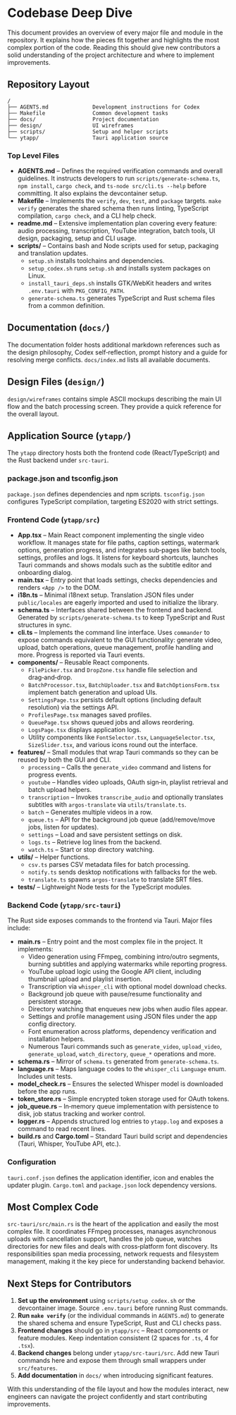 # Codebase Deep Dive

This document provides an overview of every major file and module in the repository. It explains how the pieces fit together and highlights the most complex portion of the code. Reading this should give new contributors a solid understanding of the project architecture and where to implement improvements.

## Repository Layout

```
/
├── AGENTS.md              Development instructions for Codex
├── Makefile               Common development tasks
├── docs/                  Project documentation
├── design/                UI wireframes
├── scripts/               Setup and helper scripts
└── ytapp/                 Tauri application source
```

### Top Level Files

- **AGENTS.md** – Defines the required verification commands and overall guidelines. It instructs developers to run `scripts/generate-schema.ts`, `npm install`, `cargo check`, and `ts-node src/cli.ts --help` before committing. It also explains the devcontainer setup.
- **Makefile** – Implements the `verify`, `dev`, `test`, and `package` targets. `make verify` generates the shared schema then runs linting, TypeScript compilation, `cargo check`, and a CLI help check.
- **readme.md** – Extensive implementation plan covering every feature: audio processing, transcription, YouTube integration, batch tools, UI design, packaging, setup and CLI usage.
- **scripts/** – Contains bash and Node scripts used for setup, packaging and translation updates.
  - `setup.sh` installs toolchains and dependencies.
  - `setup_codex.sh` runs `setup.sh` and installs system packages on Linux.
  - `install_tauri_deps.sh` installs GTK/WebKit headers and writes `.env.tauri` with `PKG_CONFIG_PATH`.
  - `generate-schema.ts` generates TypeScript and Rust schema files from a common definition.

## Documentation (`docs/`)

The documentation folder hosts additional markdown references such as the design philosophy, Codex self‑reflection, prompt history and a guide for resolving merge conflicts. `docs/index.md` lists all available documents.

## Design Files (`design/`)

`design/wireframes` contains simple ASCII mockups describing the main UI flow and the batch processing screen. They provide a quick reference for the overall layout.

## Application Source (`ytapp/`)

The `ytapp` directory hosts both the frontend code (React/TypeScript) and the Rust backend under `src-tauri`.

### package.json and tsconfig.json

`package.json` defines dependencies and npm scripts. `tsconfig.json` configures TypeScript compilation, targeting ES2020 with strict settings.

### Frontend Code (`ytapp/src`)

- **App.tsx** – Main React component implementing the single video workflow. It manages state for file paths, caption settings, watermark options, generation progress, and integrates sub‑pages like batch tools, settings, profiles and logs. It listens for keyboard shortcuts, launches Tauri commands and shows modals such as the subtitle editor and onboarding dialog.
- **main.tsx** – Entry point that loads settings, checks dependencies and renders `<App />` to the DOM.
- **i18n.ts** – Minimal i18next setup. Translation JSON files under `public/locales` are eagerly imported and used to initialize the library.
- **schema.ts** – Interfaces shared between the frontend and backend. Generated by `scripts/generate-schema.ts` to keep TypeScript and Rust structures in sync.
- **cli.ts** – Implements the command line interface. Uses `commander` to expose commands equivalent to the GUI functionality: generate video, upload, batch operations, queue management, profile handling and more. Progress is reported via Tauri events.
- **components/** – Reusable React components.
  - `FilePicker.tsx` and `DropZone.tsx` handle file selection and drag‑and‑drop.
  - `BatchProcessor.tsx`, `BatchUploader.tsx` and `BatchOptionsForm.tsx` implement batch generation and upload UIs.
  - `SettingsPage.tsx` persists default options (including default resolution) via the settings API.
  - `ProfilesPage.tsx` manages saved profiles.
  - `QueuePage.tsx` shows queued jobs and allows reordering.
  - `LogsPage.tsx` displays application logs.
  - Utility components like `FontSelector.tsx`, `LanguageSelector.tsx`, `SizeSlider.tsx`, and various icons round out the interface.
- **features/** – Small modules that wrap Tauri commands so they can be reused by both the GUI and CLI.
  - `processing` – Calls the `generate_video` command and listens for progress events.
  - `youtube` – Handles video uploads, OAuth sign‑in, playlist retrieval and batch upload helpers.
  - `transcription` – Invokes `transcribe_audio` and optionally translates subtitles with `argos-translate` via `utils/translate.ts`.
  - `batch` – Generates multiple videos in a row.
  - `queue.ts` – API for the background job queue (add/remove/move jobs, listen for updates).
  - `settings` – Load and save persistent settings on disk.
  - `logs.ts` – Retrieve log lines from the backend.
  - `watch.ts` – Start or stop directory watching.
- **utils/** – Helper functions.
  - `csv.ts` parses CSV metadata files for batch processing.
  - `notify.ts` sends desktop notifications with fallbacks for the web.
  - `translate.ts` spawns `argos-translate` to translate SRT files.
- **tests/** – Lightweight Node tests for the TypeScript modules.

### Backend Code (`ytapp/src-tauri`)

The Rust side exposes commands to the frontend via Tauri. Major files include:

- **main.rs** – Entry point and the most complex file in the project. It implements:
  - Video generation using FFmpeg, combining intro/outro segments, burning subtitles and applying watermarks while reporting progress.
  - YouTube upload logic using the Google API client, including thumbnail upload and playlist insertion.
  - Transcription via `whisper_cli` with optional model download checks.
  - Background job queue with pause/resume functionality and persistent storage.
  - Directory watching that enqueues new jobs when audio files appear.
  - Settings and profile management using JSON files under the app config directory.
  - Font enumeration across platforms, dependency verification and installation helpers.
  - Numerous Tauri commands such as `generate_video`, `upload_video`, `generate_upload`, `watch_directory`, `queue_*` operations and more.
- **schema.rs** – Mirror of `schema.ts` generated from `generate-schema.ts`.
- **language.rs** – Maps language codes to the `whisper_cli` `Language` enum. Includes unit tests.
- **model_check.rs** – Ensures the selected Whisper model is downloaded before the app runs.
- **token_store.rs** – Simple encrypted token storage used for OAuth tokens.
- **job_queue.rs** – In‑memory queue implementation with persistence to disk, job status tracking and worker control.
- **logger.rs** – Appends structured log entries to `ytapp.log` and exposes a command to read recent lines.
- **build.rs** and **Cargo.toml** – Standard Tauri build script and dependencies (Tauri, Whisper, YouTube API, etc.).

### Configuration

`tauri.conf.json` defines the application identifier, icon and enables the updater plugin. `Cargo.toml` and `package.json` lock dependency versions.

## Most Complex Code

`src-tauri/src/main.rs` is the heart of the application and easily the most complex file. It coordinates FFmpeg processes, manages asynchronous uploads with cancellation support, handles the job queue, watches directories for new files and deals with cross‑platform font discovery. Its responsibilities span media processing, network requests and filesystem management, making it the key piece for understanding backend behavior.

## Next Steps for Contributors

1. **Set up the environment** using `scripts/setup_codex.sh` or the devcontainer image. Source `.env.tauri` before running Rust commands.
2. **Run `make verify`** (or the individual commands in `AGENTS.md`) to generate the shared schema and ensure TypeScript, Rust and CLI checks pass.
3. **Frontend changes** should go in `ytapp/src` – React components or feature modules. Keep indentation consistent (2 spaces for `.ts`, 4 for `.tsx`).
4. **Backend changes** belong under `ytapp/src-tauri/src`. Add new Tauri commands here and expose them through small wrappers under `src/features`.
5. **Add documentation** in `docs/` when introducing significant features.

With this understanding of the file layout and how the modules interact, new engineers can navigate the project confidently and start contributing improvements.
